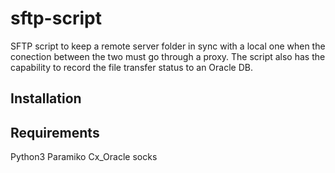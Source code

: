 # sftp-script

SFTP script to keep a remote server folder in sync with a local one when the conection between the two must go through a proxy.
The script also has the capability to record the file transfer status to an Oracle DB.
## Installation

## Requirements

Python3
Paramiko
Cx_Oracle
socks
